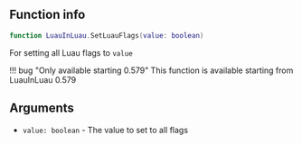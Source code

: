 ## Function info
```lua
function LuauInLuau.SetLuauFlags(value: boolean)
```

For setting all Luau flags to ``value``

!!! bug "Only available starting 0.579"
    This function is available starting from LuauInLuau 0.579

## Arguments
- ``value: boolean`` - The value to set to all flags